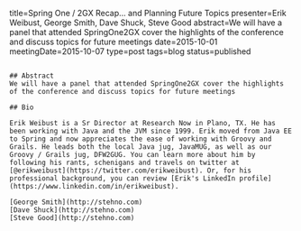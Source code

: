 title=Spring One / 2GX Recap... and Planning Future Topics
presenter=Erik Weibust, George Smith, Dave Shuck, Steve Good
abstract=We will have a panel that attended SpringOne2GX cover the highlights of the conference and discuss topics for future meetings
date=2015-10-01
meetingDate=2015-10-07
type=post
tags=blog
status=published
~~~~~~

## Abstract
We will have a panel that attended SpringOne2GX cover the highlights of the conference and discuss topics for future meetings

## Bio

Erik Weibust is a Sr Director at Research Now in Plano, TX. He has been working with Java and the JVM since 1999. Erik moved from Java EE to Spring and now appreciates the ease of working with Groovy and Grails. He leads both the local Java jug, JavaMUG, as well as our Groovy / Grails jug, DFW2GUG. You can learn more about him by following his rants, schenigans and travels on twitter at [@erikweibust](https://twitter.com/erikweibust). Or, for his professional background, you can review [Erik's LinkedIn profile](https://www.linkedin.com/in/erikweibust).

[George Smith](http://stehno.com)
[Dave Shuck](http://stehno.com)
[Steve Good](http://stehno.com)

